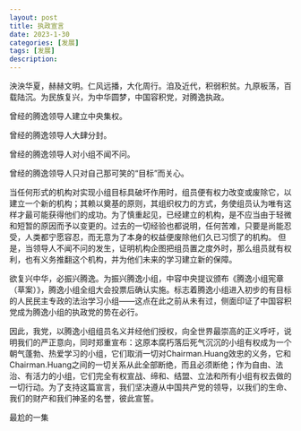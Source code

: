 ```yaml
---
layout: post
title: 执政宣言
date: 2023-1-30
categories: [发展]
tags: [发展]
description: 
---
```

泱泱华夏，赫赫文明。仁风远播，大化周行。洎及近代，积弱积贫。九原板荡，百载陆沉。为民族复兴，为中华圆梦，中国容积党，对腾逸执政。

曾经的腾逸领导人建立中央集权。

曾经的腾逸领导人大肆分封。

曾经的腾逸领导人对小组不闻不问。

曾经的腾逸领导人只对自己那可笑的“目标”而关心。

当任何形式的机构对实现小组目标具破坏作用时，组员便有权力改变或废除它，以建立一个新的机构；其赖以奠基的原则，其组织权力的方式，务使组员认为唯有这样才最可能获得他们的成功。为了慎重起见，已经建立的机构，是不应当由于轻微和短暂的原因而予以变更的。过去的一切经验也都说明，任何苦难，只要是尚能忍受，人类都宁愿容忍，而无意为了本身的权益便废除他们久已习惯了的机构。	但是，当领导人不闻不问的发生，证明机构企图把组员置之度外时，那么组员就有权利，也有义务推翻这个机构，并为他们未来的学习建立新的保障。

欲复兴中华，必振兴腾逸。为振兴腾逸小组，中容中央提议颁布《腾逸小组宪章（草案）》，腾逸小组全组大会投票后确认实施。标志着腾逸小组进入初步的有目标的人民民主专政的法治学习小组——这点在此之前从未有过，侧面印证了中国容积党成为腾逸小组的执政党的势在必行。

因此，我党，以腾逸小组组员名义并经他们授权，向全世界最崇高的正义呼吁，说明我们的严正意向，同时郑重宣布：这原本腐朽落后死气沉沉的小组有权成为一个朝气蓬勃、热爱学习的小组，它们取消一切对Chairman.Huang效忠的义务，它和Chairman.Huang之间的一切关系从此全部断绝，而且必须断绝；作为自由、法治、有活力的小组，它们完全有权宣战、缔和、结盟、立法和所有小组有权去做的一切行动。为了支持这篇宣言，我们坚决遵从中国共产党的领导，以我们的生命、我们的财产和我们神圣的名誉，彼此宣誓。

最尬的一集

